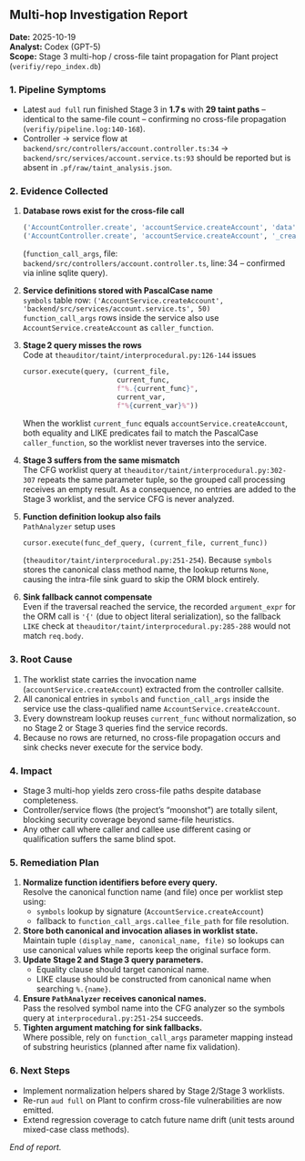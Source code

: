 ## Multi-hop Investigation Report

**Date:** 2025-10-19  
**Analyst:** Codex (GPT-5)  
**Scope:** Stage 3 multi-hop / cross-file taint propagation for Plant project (`verifiy/repo_index.db`)

### 1. Pipeline Symptoms
- Latest `aud full` run finished Stage 3 in **1.7 s** with **29 taint paths** – identical to the same-file count – confirming no cross-file propagation (`verifiy/pipeline.log:140-168`).
- Controller → service flow at `backend/src/controllers/account.controller.ts:34` → `backend/src/services/account.service.ts:93` should be reported but is absent in `.pf/raw/taint_analysis.json`.

### 2. Evidence Collected
1. **Database rows exist for the cross-file call**  
   ```python
   ('AccountController.create', 'accountService.createAccount', 'data', 'req.body', 'backend/src/services/account.service.ts')
   ('AccountController.create', 'accountService.createAccount', '_createdBy', "'system'", 'backend/src/services/account.service.ts')
   ```  
   (`function_call_args`, file: `backend/src/controllers/account.controller.ts`, line: 34 – confirmed via inline sqlite query).

2. **Service definitions stored with PascalCase name**  
   `symbols` table row: `('AccountService.createAccount', 'backend/src/services/account.service.ts', 50)`  
   `function_call_args` rows inside the service also use `AccountService.createAccount` as `caller_function`.

3. **Stage 2 query misses the rows**  
   Code at `theauditor/taint/interprocedural.py:126-144` issues  
   ```python
   cursor.execute(query, (current_file,
                          current_func,
                          f"%.{current_func}",
                          current_var,
                          f"%{current_var}%"))
   ```  
   When the worklist `current_func` equals `accountService.createAccount`, both equality and LIKE predicates fail to match the PascalCase `caller_function`, so the worklist never traverses into the service.

4. **Stage 3 suffers from the same mismatch**  
   The CFG worklist query at `theauditor/taint/interprocedural.py:302-307` repeats the same parameter tuple, so the grouped call processing receives an empty result. As a consequence, no entries are added to the Stage 3 worklist, and the service CFG is never analyzed.

5. **Function definition lookup also fails**  
   `PathAnalyzer` setup uses  
   ```python
   cursor.execute(func_def_query, (current_file, current_func))
   ```  
   (`theauditor/taint/interprocedural.py:251-254`). Because `symbols` stores the canonical class method name, the lookup returns `None`, causing the intra-file sink guard to skip the ORM block entirely.

6. **Sink fallback cannot compensate**  
   Even if the traversal reached the service, the recorded `argument_expr` for the ORM call is `'{'` (due to object literal serialization), so the fallback `LIKE` check at `theauditor/taint/interprocedural.py:285-288` would not match `req.body`.

### 3. Root Cause
1. The worklist state carries the invocation name (`accountService.createAccount`) extracted from the controller callsite.
2. All canonical entries in `symbols` and `function_call_args` inside the service use the class-qualified name `AccountService.createAccount`.
3. Every downstream lookup reuses `current_func` without normalization, so no Stage 2 or Stage 3 queries find the service records.
4. Because no rows are returned, no cross-file propagation occurs and sink checks never execute for the service body.

### 4. Impact
- Stage 3 multi-hop yields zero cross-file paths despite database completeness.
- Controller/service flows (the project’s “moonshot”) are totally silent, blocking security coverage beyond same-file heuristics.
- Any other call where caller and callee use different casing or qualification suffers the same blind spot.

### 5. Remediation Plan
1. **Normalize function identifiers before every query.**  
   Resolve the canonical function name (and file) once per worklist step using:
   - `symbols` lookup by signature (`AccountService.createAccount`)
   - fallback to `function_call_args.callee_file_path` for file resolution.
2. **Store both canonical and invocation aliases in worklist state.**  
   Maintain tuple `(display_name, canonical_name, file)` so lookups can use canonical values while reports keep the original surface form.
3. **Update Stage 2 and Stage 3 query parameters.**  
   - Equality clause should target canonical name.
   - LIKE clause should be constructed from canonical name when searching `%.{name}`.
4. **Ensure `PathAnalyzer` receives canonical names.**  
   Pass the resolved symbol name into the CFG analyzer so the symbols query at `interprocedural.py:251-254` succeeds.
5. **Tighten argument matching for sink fallbacks.**  
   Where possible, rely on `function_call_args` parameter mapping instead of substring heuristics (planned after name fix validation).

### 6. Next Steps
- Implement normalization helpers shared by Stage 2/Stage 3 worklists.
- Re-run `aud full` on Plant to confirm cross-file vulnerabilities are now emitted.
- Extend regression coverage to catch future name drift (unit tests around mixed-case class methods).

_End of report._
